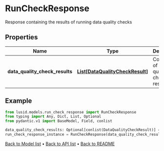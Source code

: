 # RunCheckResponse

Response containing the results of running data quality checks
## Properties
Name | Type | Description | Notes
------------ | ------------- | ------------- | -------------
**data_quality_check_results** | [**List[DataQualityCheckResult]**](DataQualityCheckResult.md) | Collection of data quality check results | [optional] 
## Example

```python
from lusid.models.run_check_response import RunCheckResponse
from typing import Any, Dict, List, Optional
from pydantic.v1 import BaseModel, Field, conlist

data_quality_check_results: Optional[conlist(DataQualityCheckResult)] = # Replace with your value
run_check_response_instance = RunCheckResponse(data_quality_check_results=data_quality_check_results)

```

[Back to Model list](../README.md#documentation-for-models) &#8226; [Back to API list](../README.md#documentation-for-api-endpoints) &#8226; [Back to README](../README.md)

